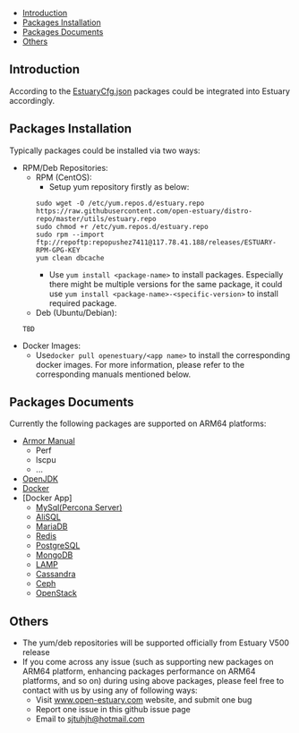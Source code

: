 * [Introduction](#1)
* [Packages Installation](#2)
* [Packages Documents](#3)
* [Others](#4)


<h2 id="1">Introduction</h2>

According to the [EstuaryCfg.json](https://github.com/open-estuary/estuary/blob/master/estuarycfg.json) 
packages could be integrated into Estuary accordingly. 

<h2 id="2">Packages Installation</h2>

Typically packages could be installed via two ways:
- RPM/Deb Repositories:
  - RPM (CentOS): 
    - Setup yum repository firstly as below:
    ```
    sudo wget -O /etc/yum.repos.d/estuary.repo https://raw.githubusercontent.com/open-estuary/distro-repo/master/utils/estuary.repo
    sudo chmod +r /etc/yum.repos.d/estuary.repo
    sudo rpm --import ftp://repoftp:repopushez7411@117.78.41.188/releases/ESTUARY-RPM-GPG-KEY
    yum clean dbcache
    ```
    - Use `yum install <package-name>` to install packages. Especially there might be multiple versions for the same package, it could use `yum install <package-name>-<specific-version>` to install required package. 
  - Deb (Ubuntu/Debian):
   ```
   TBD
    ```
- Docker Images:
  - Use`docker pull openestuary/<app name>` to install the corresponding docker images. For more information, please refer to the corresponding manuals mentioned below. 

<h2 id="3">Packages Documents</h2>
Currently the following packages are supported on ARM64 platforms:

- [Armor Manual](https://github.com/open-estuary/estuary/blob/master/doc/Armor_Manual.4All.md) 
    - Perf
    - lscpu
    - ...
- [OpenJDK](https://github.com/open-estuary/packages/blob/master/openjdk/OpenJdk_Manual.md) 
- [Docker](https://github.com/open-estuary/estuary/blob/master/doc/Introduction_for_Docker.md)
- [Docker App]
    - [MySql(Percona Server)](https://github.com/open-estuary/packages/blob/master/docker_apps/mysql/MySql_Manual.md)
    - [AliSQL](https://github.com/open-estuary/packages/blob/master/docker_apps/alisql/AliSQL_Manual.md)
    - [MariaDB](https://github.com/open-estuary/packages/blob/master/docker_apps/mariadb/MariaDB_Manual.md)
    - [Redis](https://github.com/open-estuary/packages/blob/master/docker_apps/redis/Redis_Manual.md)
    - [PostgreSQL](https://github.com/open-estuary/packages/blob/master/docker_apps/postgresql/PostgreSQL_Manual.md)
    - [MongoDB](https://github.com/open-estuary/packages/blob/master/docker_apps/mongodb/MongoDB_Manual.md)
    - [LAMP](https://github.com/open-estuary/packages/blob/master/docker_apps/lamp/LAMP_Manual.md)
    - [Cassandra](https://github.com/open-estuary/packages/blob/master/docker_apps/cassandra/Cassandra_Manual.md)
    - [Ceph](https://github.com/open-estuary/packages/blob/master/docker_apps/ceph/Ceph_Manual.md)
    - [OpenStack](https://github.com/open-estuary/packages/blob/master/openstack/doc/OpenStack_Manual.md)
    
       
<h2 id="4">Others</h2>

- The yum/deb repositories will be supported officially from Estuary V500 release
- If you come across any issue (such as supporting new packages on ARM64 platform, enhancing packages performance on ARM64 platforms, and so on) during using above packages, please feel free to contact with us by using any of following ways:
  - Visit www.open-estuary.com website, and submit one bug
  - Report one issue in this github issue page
  - Email to sjtuhjh@hotmail.com
